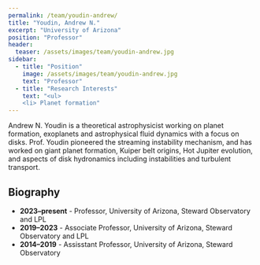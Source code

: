 ```yaml
---
permalink: /team/youdin-andrew/
title: "Youdin, Andrew N."
excerpt: "University of Arizona"
position: "Professor"
header:
  teaser: /assets/images/team/youdin-andrew.jpg
sidebar:
  - title: "Position"
    image: /assets/images/team/youdin-andrew.jpg
    text: "Professor"
  - title: "Research Interests"
    text: "<ul>
    <li> Planet formation"
---
```


Andrew N. Youdin is a theoretical astrophysicist working on planet formation, exoplanets and astrophysical fluid dynamics with a focus on disks.  Prof. Youdin pioneered the streaming instability mechanism, and has worked on giant planet formation, Kuiper belt origins, Hot Jupiter evolution, and aspects of disk hydronamics including instabilities and turbulent transport.

## Biography
- __2023–present__ - Professor, University of Arizona, Steward Observatory and LPL
- __2019–2023__ - Associate Professor, University of Arizona, Steward Observatory and LPL
- __2014–2019__ - Assisstant Professor, University of Arizona, Steward Observatory
